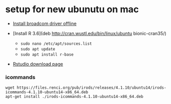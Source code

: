 # setup for new ubunutu on mac

- [Install broadcom driver offline](https://askubuntu.com/questions/730799/installing-firmware-b43-installer-offline/730813#730813)

- [Install R 3.6](deb http://cran.wustl.edu/bin/linux/ubuntu bionic-cran35/)
  + `sudo nano /etc/apt/sources.list`
  + `sudo apt update`
  + `sudo apt install r-base`

- [Rstudio download page](https://rstudio.com/products/rstudio/download/#download)


### icommands
```
wget https://files.renci.org/pub/irods/releases/4.1.10/ubuntu14/irods-icommands-4.1.10-ubuntu14-x86_64.deb
apt-get install ./irods-icommands-4.1.10-ubuntu14-x86_64.deb
```
